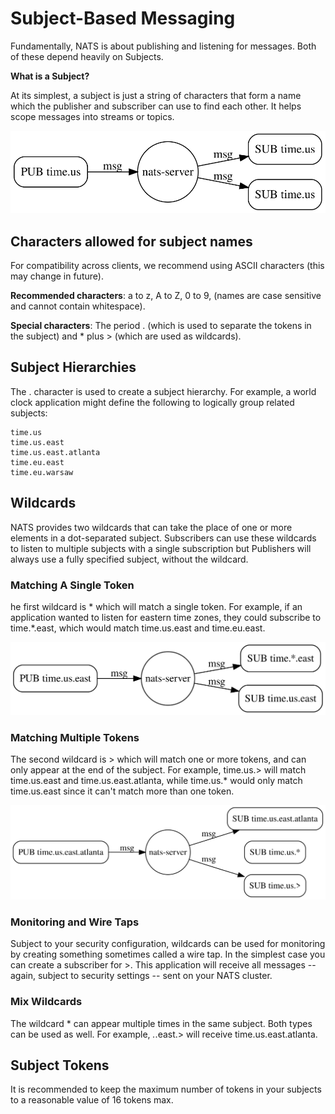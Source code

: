 # Subject-Based Messaging

Fundamentally, NATS is about publishing and listening for messages. Both of these depend heavily on Subjects.

**What is a Subject?**

At its simplest, a subject is just a string of characters that form a name which the publisher and subscriber can use to find each other. It helps scope messages into streams or topics.

![](../../assets/nats-doc/Subject-Based-Messaging/1.svg)

## Characters allowed for subject names

For compatibility across clients, we recommend using ASCII characters (this may change in future).

**Recommended characters**: a to z, A to Z, 0 to 9, (names are case sensitive and cannot contain whitespace).

**Special characters**: The period . (which is used to separate the tokens in the subject) and * plus > (which are used as wildcards).

## Subject Hierarchies

The . character is used to create a subject hierarchy. For example, a world clock application might define the following to logically group related subjects:

```
time.us
time.us.east
time.us.east.atlanta
time.eu.east
time.eu.warsaw
```

## Wildcards

NATS provides two wildcards that can take the place of one or more elements in a dot-separated subject. Subscribers can use these wildcards to listen to multiple subjects with a single subscription but Publishers will always use a fully specified subject, without the wildcard.

### Matching A Single Token

he first wildcard is * which will match a single token. For example, if an application wanted to listen for eastern time zones, they could subscribe to time.*.east, which would match time.us.east and time.eu.east.

![](../../assets/nats-doc/Subject-Based-Messaging/2.svg)

### Matching Multiple Tokens

The second wildcard is > which will match one or more tokens, and can only appear at the end of the subject. For example, time.us.> will match time.us.east and time.us.east.atlanta, while time.us.* would only match time.us.east since it can't match more than one token.

![](../../assets/nats-doc/Subject-Based-Messaging/3.svg)


### Monitoring and Wire Taps

Subject to your security configuration, wildcards can be used for monitoring by creating something sometimes called a wire tap. In the simplest case you can create a subscriber for >. This application will receive all messages -- again, subject to security settings -- sent on your NATS cluster.

### Mix Wildcards

The wildcard * can appear multiple times in the same subject. Both types can be used as well. For example, *.*.east.> will receive time.us.east.atlanta.

## Subject Tokens

It is recommended to keep the maximum number of tokens in your subjects to a reasonable value of 16 tokens max.

